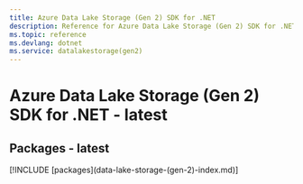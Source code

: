 ```yaml
---
title: Azure Data Lake Storage (Gen 2) SDK for .NET
description: Reference for Azure Data Lake Storage (Gen 2) SDK for .NET
ms.topic: reference
ms.devlang: dotnet
ms.service: datalakestorage(gen2)
---
```

# Azure Data Lake Storage (Gen 2) SDK for .NET - latest
## Packages - latest
[!INCLUDE [packages](data-lake-storage-(gen-2\)-index.md)]

